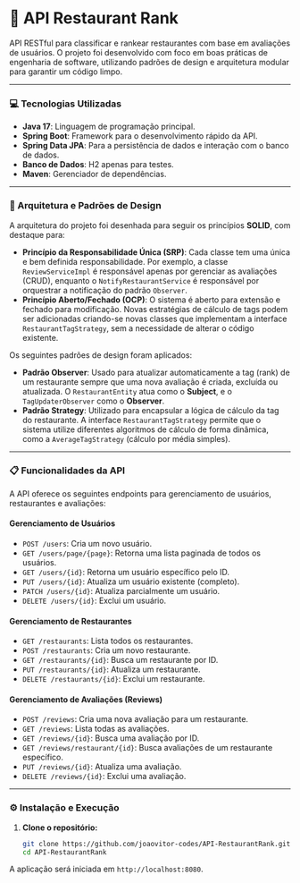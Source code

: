 # 🍔 API Restaurant Rank

API RESTful para classificar e rankear restaurantes com base em avaliações de usuários. O projeto foi desenvolvido com foco em boas práticas de engenharia de software, utilizando padrões de design e arquitetura modular para garantir um código limpo.

---

### 💻 Tecnologias Utilizadas

* **Java 17**: Linguagem de programação principal.
* **Spring Boot**: Framework para o desenvolvimento rápido da API.
* **Spring Data JPA**: Para a persistência de dados e interação com o banco de dados.
* **Banco de Dados**: H2 apenas para testes.
* **Maven**: Gerenciador de dependências.

---

### 🚀 Arquitetura e Padrões de Design

A arquitetura do projeto foi desenhada para seguir os princípios **SOLID**, com destaque para:

* **Princípio da Responsabilidade Única (SRP)**: Cada classe tem uma única e bem definida responsabilidade. Por exemplo, a classe `ReviewServiceImpl` é responsável apenas por gerenciar as avaliações (CRUD), enquanto o `NotifyRestaurantService` é responsável por orquestrar a notificação do padrão `Observer`.
* **Princípio Aberto/Fechado (OCP)**: O sistema é aberto para extensão e fechado para modificação. Novas estratégias de cálculo de tags podem ser adicionadas criando-se novas classes que implementam a interface `RestaurantTagStrategy`, sem a necessidade de alterar o código existente.

Os seguintes padrões de design foram aplicados:

* **Padrão Observer**: Usado para atualizar automaticamente a tag (rank) de um restaurante sempre que uma nova avaliação é criada, excluída ou atualizada. O `RestaurantEntity` atua como o **Subject**, e o `TagUpdaterObserver` como o **Observer**.
* **Padrão Strategy**: Utilizado para encapsular a lógica de cálculo da tag do restaurante. A interface `RestaurantTagStrategy` permite que o sistema utilize diferentes algoritmos de cálculo de forma dinâmica, como a `AverageTagStrategy` (cálculo por média simples).
---

### 📋 Funcionalidades da API

A API oferece os seguintes endpoints para gerenciamento de usuários, restaurantes e avaliações:

#### **Gerenciamento de Usuários**

* `POST /users`: Cria um novo usuário.
* `GET /users/page/{page}`: Retorna uma lista paginada de todos os usuários.
* `GET /users/{id}`: Retorna um usuário específico pelo ID.
* `PUT /users/{id}`: Atualiza um usuário existente (completo).
* `PATCH /users/{id}`: Atualiza parcialmente um usuário.
* `DELETE /users/{id}`: Exclui um usuário.

#### **Gerenciamento de Restaurantes**

* `GET /restaurants`: Lista todos os restaurantes.
* `POST /restaurants`: Cria um novo restaurante.
* `GET /restaurants/{id}`: Busca um restaurante por ID.
* `PUT /restaurants/{id}`: Atualiza um restaurante.
* `DELETE /restaurants/{id}`: Exclui um restaurante.

#### **Gerenciamento de Avaliações (Reviews)**

* `POST /reviews`: Cria uma nova avaliação para um restaurante.
* `GET /reviews`: Lista todas as avaliações.
* `GET /reviews/{id}`: Busca uma avaliação por ID.
* `GET /reviews/restaurant/{id}`: Busca avaliações de um restaurante específico.
* `PUT /reviews/{id}`: Atualiza uma avaliação.
* `DELETE /reviews/{id}`: Exclui uma avaliação.

---

### ⚙️ Instalação e Execução

1.  **Clone o repositório:**
    ```bash
    git clone https://github.com/joaovitor-codes/API-RestaurantRank.git
    cd API-RestaurantRank
    ```

A aplicação será iniciada em `http://localhost:8080`.
